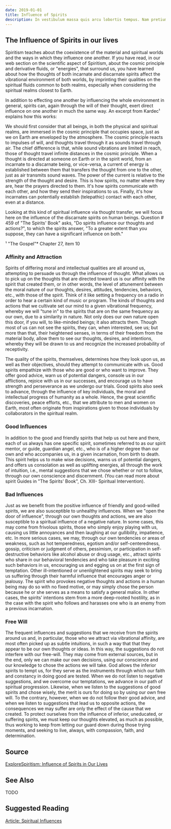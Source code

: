 ```yaml
---
date: 2019-01-01
title: Influence of Spirits
description: In vestibulum massa quis arcu lobortis tempus. Nam pretium arcu in odio vulputate luctus.
---
```


## The Influence of Spirits in our lives
Spiritism teaches about the coexistence of the material and spiritual worlds and the ways in which they influence one another.  If you have read, in our web section on the scientific aspect of Spiritism, about the cosmic principle and derivative fluids, or "energies", that surround us, you have learned about how the thoughts of both incarnate and discarnate spirits affect the vibrational environment of both worlds, by imprinting their qualities on the spiritual fluids common to both realms, especially when considering the spiritual realms closest to Earth.  

In addition to effecting one another by influencing the whole environment in general, spirits can, again through the will of their thought, exert direct influence on one another in much the same way.  An excerpt from Kardec¹ explains how this works:

We should first consider that all beings, in both the physical and spiritual realms, are immersed in the cosmic principle that occupies space, just as we on Earth are enveloped by the atmosphere.  The cosmic principle reacts to impulses of will, and thoughts travel through it as sounds travel through air.  The chief difference is that, while sound vibrations are limited in reach, those of thought travel infinite distances in the cosmic principle.  When a thought is directed at someone on Earth or in the spirit world, from an incarnate to a discarnate being, or vice-versa, a current of energy is established between them that transfers the thought from one to the other, just as air transmits sound waves.  The power of the current is relative to the strength of the thought and desire.  This is how spirits, no matter where they are, hear the prayers directed to them.  It's how spirits communicate with each other, and how they send their inspirations to us.  Finally, it's how incarnates can potentially establish (telepathic) contact with each other, even at a distance.
	     	

Looking at this kind of spiritual influence via thought transfer, we will focus here on the influence of the discarnate spirits on human beings.  Question # 459 of "The Spirits' Book"  asks, "Do spirits influence our thoughts and actions?", to which the spirits answer, "To a greater extent than you suppose, they can have a significant influence on both."

¹ "The Gospel"* Chapter 27, item 10


###  Affinity and Attraction
Spirits of differing moral and intellectual qualities are all around us, attempting to persuade us through the influence of thought.  What allows us to pick up on the thoughts that are directed toward us is our affinity with the spirit that created them, or in other words, the level of attunement between the moral nature of our thoughts, desires, attitudes, tendencies, behaviors, etc., with those of the spirit.   Think of it like setting a frequency on a radio in order to hear a certain kind of music or program.  The kinds of thoughts and actions that we cultivate set our mind to a given vibrational frequency, whereby we will "tune in" to the spirits that are on the same frequency as our own, due to a similarity in nature.   Not only does our own nature open this door, if you will, to like-minded beings; it also attracts them.   Though most of us can not see the spirits, they can, when interested, see us; but more than that, their heightened senses, in terms of their freedom from the material body, allow them to see our thoughts, desires, and intentions, whereby they will be drawn to us and recognize the increased probability of receptivity.  

The quality of the spirits, themselves, determines how they look upon us, as well as their objectives, should they attempt to communicate with us.  Good spirits empathize with those who are good or who want to improve.  They offer good advice, warn us of potential dangers, console us in our afflictions, rejoice with us in our successes, and encourage us to have strength and perseverance as we undergo our trials.   Good spirits also seek to advance, through the influence of key individuals, the moral and intellectual progress of humanity as a whole.  Hence, the great scientific discoveries, peace efforts, etc., that we attribute to men and women on Earth, most often originate from inspirations given to those individuals by collaborators in the spiritual realm.    


###  Good Influences
	  	

In addition to the good and friendly spirits that help us out here and there, each of us always has one specific spirit, sometimes referred to as our spirit mentor, or guide, guardian angel, etc., who is of a higher degree than our own and who accompanies us, in a given incarnation, from birth to death. This spirit helps us to make wise decisions, warns us of potential dangers, and offers us consolation as well as uplifting energies, all through the work of intuition, i.e., mental suggestions that we chose whether or not to follow, through our own conscience and discernment. (You can read more about spirit Guides in "The Spirits' Book", Ch. XIII- Spiritual Intervention).  

###  Bad Influences
Just as we benefit from the positive influence of friendly and good-willed spirits, we are also susceptible to unhealthy influences. When we "open the door of influence", through our own thoughts and actions, we are also susceptible to a spiritual influence of a negative nature.  In some cases, this may come from frivolous spirits, those who simply enjoy playing with us, causing us little annoyances and then laughing at our gullibility, impatience, etc.   In more serious cases, we may, through our own tendencies or areas of weakness, such as hot temperedness, egotism and/or self-centeredness, gossip, criticism or judgment of others, pessimism, or participation in self- destructive behaviors like alcohol abuse or drug usage, etc., attract spirits who share in our behavioral tendencies and who take pleasure in exciting such behaviors in us, encouraging us and egging us on at the first sign of temptation.  Other ill-intentioned or unenlightened spirits may seek to bring us suffering through their harmful influence that encourages anger or jealousy. The spirit who provokes negative thoughts and actions in a human being may do so with no fixed motive, or may simply chose the person because he or she serves as a means to satisfy a general malice. In other cases, the spirits’ intentions stem from a more deep-rooted hostility, as in the case with the spirit who follows and harasses one who is an enemy from a previous incarnation.     


### Free Will
The frequent influences and suggestions that we receive from the spirits around us and, in particular, those who we attract via vibrational affinity, are most often picked up as subtle intuitions, in such a way that that they appear to be our own thoughts or ideas.  In this way, the suggestions do not interfere with our free-will.  They may come from external sources, but in the end, only we can make our own decisions, using our conscience and our knowledge to chose the actions we will take.  God allows the inferior spirits to tempt us, for they serve as the instruments through which our faith and constancy in doing good are tested.  When we do not listen to negative suggestions, and we overcome our temptations, we advance in our path of spiritual progression.  Likewise, when we listen to the suggestions of good spirits and chose wisely, the merit is ours for doing so by using our own free will.   To the contrary, however, when we do not follow their good advice, and when we listen to suggestions that lead us to opposite actions, the consequences we may suffer are only the effect of the cause that we created.  To protect ourselves from the influence of inferior, uneducated, or suffering spirits, we must keep our thoughts elevated, as much as possible, thus working to keep from letting our guard down during those trying moments, and seeking to live, always, with compassion, faith, and determination.  


## Source
[ExploreSpiritism: Influence of Spirits in Our Lives](//www.explorespiritism.com/Philosophy_Influence%20of%20Spirits_Intro.htm)

## See Also
TODO

## Suggested Reading
[Article: Spiritual Influences](/articles/spiritual-influences)



